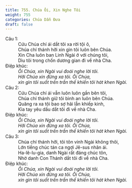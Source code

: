 ```yaml
---
title: 755. Chúa Ôi, Xin Nghe Tôi
weight: 755
categories: Chúa Dẫn Đưa
draft: false
---
```

<dl><dt>Câu 1:</dt><dd data-verse="1">Cứu Chúa chí ái dắt tôi xa rời tội ô, <br/>Chúa chí thánh hỡi xin gìn tôi luôn bên Chúa. <br/>Xin Cha luôn ban Linh Ngài ở với chúng tôi, <br/>Dìu tôi trong chốn dương gian đi về nhà Cha. </dd><dt>Điệp khúc:</dt><dd data-chorus="1"><em>Ôi Chúa, xin Ngài vui đoái nghe lời tôi. <br/>Hỡi Chúa xin đừng xa tôi. Ôi Chúa, <br/>xin gìn tôi suốt trên trần thế khiến tôi hát khen Ngài. </em></dd><dt>Câu 2:</dt><dd data-verse="2">Cứu Chúa chí ái vẫn luôn luôn gần bên tôi, <br/>Chúa chí thánh giữ tôi bình an luôn bên Chúa. <br/>Quăng ra xa tôi bao sợ hãi lẫn khiếp kinh, <br/>Kìa tay yêu dấu dắt tôi đi về nhà Cha. </dd><dt>Điệp khúc:</dt><dd data-chorus="1"><em>Ôi Chúa, xin Ngài vui đoái nghe lời tôi. <br/>Hỡi Chúa xin đừng xa tôi. Ôi Chúa, <br/>xin gìn tôi suốt trên trần thế khiến tôi hát khen Ngài. </em></dd><dt>Câu 3:</dt><dd data-verse="3">Chúa chí thánh hỡi, tôi tôn vinh Ngài không thôi, <br/>Lớn tiếng chúc tán ca ngợi Jê-sus nhân ái. <br/>Ha-lê-lu-gia, danh Ngài rất đáng chúc tôn, <br/>Nhờ danh Con Thánh dắt tôi đi về nhà Cha. </dd><dt>Điệp khúc:</dt><dd data-chorus="1"><em>Ôi Chúa, xin Ngài vui đoái nghe lời tôi. <br/>Hỡi Chúa xin đừng xa tôi. Ôi Chúa, <br/>xin gìn tôi suốt trên trần thế khiến tôi hát khen Ngài. </em></dd></dl>